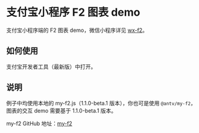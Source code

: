 # 支付宝小程序 F2 图表 demo

支付宝小程序端的 F2 图表 demo，微信小程序详见 [wx-f2](https://github.com/antvis/wx-f2)。

## 如何使用

支付宝开发者工具（最新版）中打开。


## 说明

例子中均使用本地的 my-f2.js（1.1.0-beta.1 版本），你也可是使用 `@antv/my-f2`，图表的交互 demo 需要基于 1.1.0-beta.1 版本。

my-f2 GitHub 地址：[my-f2](https://github.com/antvis/my-f2) 


